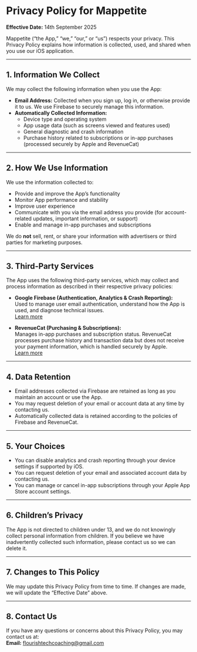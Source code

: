 # Privacy Policy for Mappetite

**Effective Date:** 14th September 2025

Mappetite (“the App,” “we,” “our,” or “us”) respects your privacy. This Privacy Policy explains how information is collected, used, and shared when you use our iOS application.

---

## 1. Information We Collect
We may collect the following information when you use the App:  
- **Email Address:** Collected when you sign up, log in, or otherwise provide it to us. We use Firebase to securely manage this information.  
- **Automatically Collected Information:**  
  - Device type and operating system  
  - App usage data (such as screens viewed and features used)  
  - General diagnostic and crash information  
  - Purchase history related to subscriptions or in-app purchases (processed securely by Apple and RevenueCat)  

---

## 2. How We Use Information
We use the information collected to:  
- Provide and improve the App’s functionality  
- Monitor App performance and stability  
- Improve user experience  
- Communicate with you via the email address you provide (for account-related updates, important information, or support)  
- Enable and manage in-app purchases and subscriptions  

We do **not** sell, rent, or share your information with advertisers or third parties for marketing purposes.  

---

## 3. Third-Party Services
The App uses the following third-party services, which may collect and process information as described in their respective privacy policies:

- **Google Firebase (Authentication, Analytics & Crash Reporting):**  
  Used to manage user email authentication, understand how the App is used, and diagnose technical issues.  
  [Learn more](https://firebase.google.com/support/privacy)  

- **RevenueCat (Purchasing & Subscriptions):**  
  Manages in-app purchases and subscription status. RevenueCat processes purchase history and transaction data but does not receive your payment information, which is handled securely by Apple.  
  [Learn more](https://www.revenuecat.com/privacy/)  

---

## 4. Data Retention
- Email addresses collected via Firebase are retained as long as you maintain an account or use the App.  
- You may request deletion of your email or account data at any time by contacting us.  
- Automatically collected data is retained according to the policies of Firebase and RevenueCat.  

---

## 5. Your Choices
- You can disable analytics and crash reporting through your device settings if supported by iOS.  
- You can request deletion of your email and associated account data by contacting us.  
- You can manage or cancel in-app subscriptions through your Apple App Store account settings.  

---

## 6. Children’s Privacy
The App is not directed to children under 13, and we do not knowingly collect personal information from children. If you believe we have inadvertently collected such information, please contact us so we can delete it.  

---

## 7. Changes to This Policy
We may update this Privacy Policy from time to time. If changes are made, we will update the “Effective Date” above.  

---

## 8. Contact Us
If you have any questions or concerns about this Privacy Policy, you may contact us at:  
**Email:** flourishtechcoaching@gmail.com  
